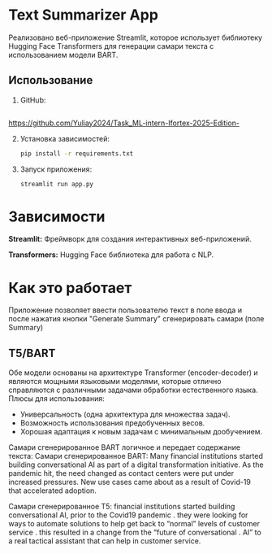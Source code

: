 # Text Summarizer App

Реализовано веб-приложение Streamlit, которое использует библиотеку Hugging Face Transformers для генерации самари текста с использованием модели BART.

## Использование

1. GitHub:

   ```bash
  https://github.com/Yuliay2024/Task_ML-intern-Ifortex-2025-Edition-
   
2. Установка зависимостей:
   
    ```bash
   pip install -r requirements.txt

3. Запуск приложения:
   
   ```bash
   streamlit run app.py


# Зависимости
**Streamlit:** Фреймворк для создания интерактивных веб-приложений.

**Transformers:** Hugging Face библиотека для работа с NLP.

# Как это работает
Приложение позволяет ввести пользователю текст в поле ввода и после нажатия кнопки "Generate Summary" сгенерировать самари (поле Summary)

## T5/BART
Обе модели основаны на архитектуре Transformer (encoder-decoder) и являются мощными языковыми моделями, которые отлично справляются с различными задачами обработки естественного языка. 
Плюсы для использования:
+ Универсальность (одна архитектура для множества задач).
+ Возможность использования предобученных весов.
+ Хорошая адаптация к новым задачам с минимальным дообучением.

Самари сгенерированное BART логичное и передает содержание текста:
Самари сгенерированное BART:
Many financial institutions started building conversational AI as part of a digital transformation initiative. As the pandemic hit, the need changed as contact centers were put under increased pressures. New use cases came about as a result of Covid-19 that accelerated adoption.

Самари сгенерированное T5:
financial institutions started building conversational AI, prior to the Covid19 pandemic . they were looking for ways to automate solutions to help get back to “normal” levels of customer service . this resulted in a change from the “future of conversational . AI” to a real tactical assistant that can help in customer service.

